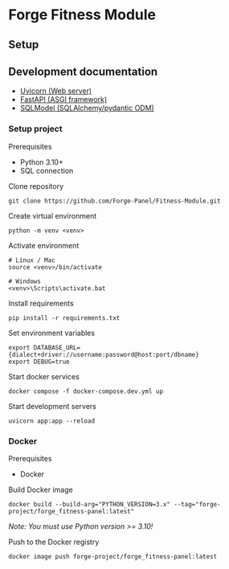 # Forge Fitness Module

## Setup 

## Development documentation
- [Uvicorn (Web server)](https://www.uvicorn.org/)
- [FastAPI (ASGI framework)](https://fastapi.tiangolo.com/)
- [SQLModel (SQLAlchemy/pydantic ODM)](https://sqlmodel.tiangolo.com/)


### Setup project

Prerequisites
- Python 3.10+
- SQL connection

Clone repository
```shell
git clone https://github.com/Forge-Panel/Fitness-Module.git
```

Create virtual environment
```shell
python -m venv <venv>
```

Activate environment
```shell
# Linux / Mac
source <venv>/bin/activate

# Windows
<venv>\Scripts\activate.bat
```

Install requirements
```shell
pip install -r requirements.txt
```

Set environment variables
```shell
export DATABASE_URL={dialect+driver://username:password@host:port/dbname}
export DEBUG=true
```

Start docker services
```shell
docker compose -f docker-compose.dev.yml up
```

Start development servers
```shell
uvicorn app:app --reload
```


### Docker

Prerequisites
- Docker

Build Docker image
```shell
docker build --build-arg="PYTHON_VERSION=3.x" --tag="forge-project/forge_fitness-panel:latest"
```
_Note: You must use Python version >= 3.10!_

Push to the Docker registry
```shell
docker image push forge-project/forge_fitness-panel:latest
```